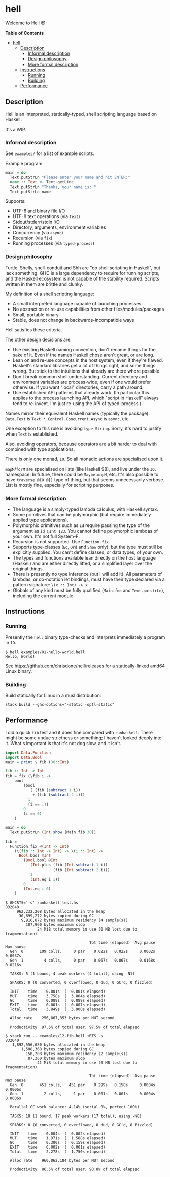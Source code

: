 # hell

Welcome to Hell :smiling_imp:

<!-- markdown-toc start - Don't edit this section. Run M-x markdown-toc-refresh-toc -->
**Table of Contents**

- [hell](#hell)
    - [Description](#description)
        - [Informal description](#informal-description)
        - [Design philosophy](#design-philosophy)
        - [More formal description](#more-formal-description)
    - [Instructions](#instructions)
        - [Running](#running)
        - [Building](#building)
    - [Performance](#performance)

<!-- markdown-toc end -->

## Description

Hell is an interpreted, statically-typed, shell scripting language
based on Haskell.

It's a WIP.

### Informal description

See `examples/` for a list of example scripts.

Example program:

```haskell
main = do
  Text.putStrLn "Please enter your name and hit ENTER:"
  name :: Text <- Text.getLine
  Text.putStrLn "Thanks, your name is: "
  Text.putStrLn name
```

Supports:

* UTF-8 and binary file I/O
* UTF-8 text operations (via `text`)
* Stdout/stderr/stdin I/O
* Directory, arguments, environment variables
* Concurrency (via `async`)
* Recursion (via `fix`)
* Running processes (via `typed-process`)

### Design philosophy

Turtle, Shelly, shell-conduit and Shh are "do shell scripting in
Haskell", but lack something. GHC is a large dependency to require for
running scripts, and the Haskell ecosystem is not capable of the
stability required. Scripts written in them are brittle and clunky.

My definition of a shell scripting language:

* A small interpreted language capable of launching processes
* No abstraction or re-use capabilities from other
  files/modules/packages
* Small, portable binary
* Stable, does not change in backwards-incompatible ways

Hell satisfies these criteria.

The other design decisions are:

* Use existing Haskell naming convention, don't rename things for the
  sake of it. Even if the names Haskell chose aren't great, or are
  long.
* Lean on and re-use concepts in the host system, even if they're
  flawed. Haskell's standard libraries get a lot of things right, and
  some things wrong. But stick to the intuitions that already are
  there where possible.
* Don't break common shell understanding. Current directory and
  environment variables are process-wide, even if one would prefer
  otherwise. If you want "local" directories, carry a path around.
* Use established API patterns that already work. (In particular this
  applies to the process launching API, which "script in Haskell"
  always tend to re-invent. I'm just re-using the API of
  typed-process.)

Names mirror their equivalent Haskell names (typically the
package). `Data.Text` is `Text.*`, `Control.Concurrent.Async` is
`async`, etc.

One exception to this rule is avoiding `type String`. Sorry, it's hard
to justify when `Text` is established.

Also, avoiding operators, because operators are a bit harder to deal
with combined with type applications.

There is only one monad, `IO`. So all monadic actions are specialised
upon it.

`mapM`/`forM` are specialised on lists (like Haskell 98), and live
under the `IO.` namespace. In future, there could be `Maybe.mapM`,
etc. It's also possible to have `traverse @IO @[]` type of thing, but
that seems unnecessarily verbose. List is mostly fine, especially for
scripting purposes.

### More formal description

* The language is a simply-typed lambda calculus, with Haskell syntax.
* Some primitives that can be polymorphic (but require immediately
  applied type applications).
* Polymorphic primitives such as `id` require passing the type of the
  argument as `id @Int 123`. You cannot define polymorphic lambdas of
  your own. It's not full System-F.
* Recursion is not supported. Use `Function.fix`.
* Supports type-classes (`Eq`, `Ord` and `Show` only), but the type
  must still be explicitly supplied. You can't define classes, or data
  types, of your own.
* The types and functions available lean directly on the host language
  (Haskell) and are either directly lifted, or a simplified layer over
  the original things.
* There is presently no type inference (but I will add it). All
  parameters of lambdas, or do-notation let bindings, must have their
  type declared via a pattern signature: `\(x :: Int) -> x`
* Globals of any kind must be fully qualified (`Main.foo` and
  `Text.putstrLn`), including the current module.

## Instructions

### Running

Presently the `hell` binary type-checks and interprets immediately a
program in `IO`.

    $ hell examples/01-hello-world.hell
    Hello, World!

See https://github.com/chrisdone/hell/releases for a statically-linked
amd64 Linux binary.

### Building

Build statically for Linux in a musl distribution:

    stack build --ghc-options="-static -optl-static"

## Performance

I did a quick `fib` test and it does fine compared with
`runhaskell`. There might be some undue strictness or something; I
haven't looked deeply into it. What's important is that it's not dog
slow, and it isn't.

```haskell
import Data.Function
import Data.Bool
main = print $ fib (30::Int)

fib :: Int -> Int
fib = fix (\fib i ->
    bool
        (bool
           ( (fib (subtract 1 i))
            + (fib (subtract 2 i)))
          1
          (i == 1))
        0
        (i == 0)
    )
```
```haskell
main = do
  Text.putStrLn (Int.show (Main.fib 30))

fib =
  Function.fix @(Int -> Int)
    (\(fib :: Int -> Int) -> \(i :: Int) ->
      Bool.bool @Int
        (Bool.bool @Int
           (Int.plus (fib (Int.subtract 1 i))
                     (fib (Int.subtract 2 i)))
           1
           (Int.eq i 1))
        0
        (Int.eq i 0)
    )
```

```
$ GHCRTS='-s' runhaskell test.hs
832040
     962,232,208 bytes allocated in the heap
      30,899,272 bytes copied during GC
       9,916,872 bytes maximum residency (4 sample(s))
         187,960 bytes maximum slop
              24 MiB total memory in use (0 MB lost due to fragmentation)

                                     Tot time (elapsed)  Avg pause  Max pause
  Gen  0       109 colls,     0 par    0.022s   0.022s     0.0002s    0.0037s
  Gen  1         4 colls,     0 par    0.067s   0.067s     0.0168s    0.0216s

  TASKS: 5 (1 bound, 4 peak workers (4 total), using -N1)

  SPARKS: 0 (0 converted, 0 overflowed, 0 dud, 0 GC'd, 0 fizzled)

  INIT    time    0.001s  (  0.001s elapsed)
  MUT     time    3.758s  (  3.804s elapsed)
  GC      time    0.089s  (  0.089s elapsed)
  EXIT    time    0.001s  (  0.007s elapsed)
  Total   time    3.849s  (  3.900s elapsed)

  Alloc rate    256,067,353 bytes per MUT second

  Productivity  97.6% of total user, 97.5% of total elapsed

$ stack run -- examples/12-fib.hell +RTS -s
832040
   1,892,556,080 bytes allocated in the heap
       1,588,368 bytes copied during GC
         150,208 bytes maximum residency (2 sample(s))
          87,360 bytes maximum slop
              41 MiB total memory in use (0 MB lost due to fragmentation)

                                     Tot time (elapsed)  Avg pause  Max pause
  Gen  0       451 colls,   451 par    0.299s   0.158s     0.0004s    0.0006s
  Gen  1         2 colls,     1 par    0.001s   0.001s     0.0004s    0.0006s

  Parallel GC work balance: 4.14% (serial 0%, perfect 100%)

  TASKS: 18 (1 bound, 17 peak workers (17 total), using -N8)

  SPARKS: 0 (0 converted, 0 overflowed, 0 dud, 0 GC'd, 0 fizzled)

  INIT    time    0.004s  (  0.002s elapsed)
  MUT     time    1.971s  (  1.588s elapsed)
  GC      time    0.300s  (  0.159s elapsed)
  EXIT    time    0.002s  (  0.001s elapsed)
  Total   time    2.278s  (  1.750s elapsed)

  Alloc rate    960,062,184 bytes per MUT second

  Productivity  86.5% of total user, 90.8% of total elapsed


```
